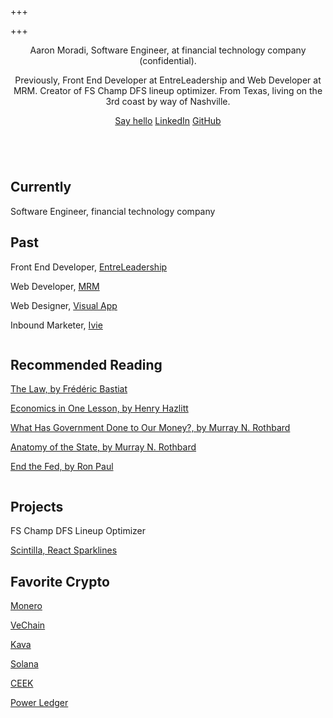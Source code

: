 +++

+++

<main role="main" class="main">
  <header class="header">
    <!-- headshot here -->
    <div class="header-content">
      <p>Aaron Moradi, Software Engineer, at financial technology company (confidential).</p>
      <p>Previously, Front End Developer at EntreLeadership and Web Developer at MRM.
        Creator of FS Champ DFS lineup optimizer.
        From Texas, living on the 3rd coast by way of Nashville.
      </p>
    </div>
    <div class="header-links">
      <a href="mailto:moradi.aaron@gmail.com">Say hello</a>
      <a href="https://www.linkedin.com/in/aaron-moradi-71a61b47/" target="_blank">LinkedIn</a>
      <a href="https://github.com/amoradi/" target="_blank">GitHub</a>
    </div>
  </header>
  <section class="content">
    <div class="column">
      <h2>Currently</h2>
      <div>
        <p>Software Engineer, financial technology company</p>
      </div>
      <h2>Past</h2>
      <div>
        <p>Front End Developer, <a href="https://www.entreleadership.com/" target="_blank">EntreLeadership</a></p>
        <p>Web Developer, <a href="https://www.mrm.com/index.html" target="_blank">MRM</a></p>
        <p>Web Designer, <a href="https://www.visualapp.com/" target="_blank">Visual App</a></p>
        <p>Inbound Marketer, <a href="https://ivieinc.com/" target="_blank">Ivie</a></p>
      </div>
    </div>
    <div class="column">
      <h2>Recommended Reading</h2>
      <div>
        <p><a href="https://www.gutenberg.org/files/44800/44800-h/44800-h.htm" target="_blank">The Law, by Frédéric Bastiat</a></p>
        <p><a href="https://fee.org/resources/economics-in-one-lesson/" target="_blank">Economics in One Lesson, by Henry Hazlitt</a></p>
        <p><a href="https://mises.org/library/what-has-government-done-our-money" target="_blank">What Has Government Done to Our Money?, by Murray N. Rothbard</a></p>
        <p><a href="https://www.amazon.com/Anatomy-State-Murray-Rothbard/dp/1614279888" target="_blank">Anatomy of the State, by Murray N. Rothbard</a></p>
        <p><a href="https://www.amazon.com/End-Fed-Ron-Paul/dp/0446549193" target="_blank">End the Fed, by Ron Paul</a></p>
      </div>
    </div>
    <div class="column">
      <h2>Projects</h2>
      <div>
        <p>FS Champ DFS Lineup Optimizer</p>
        <p><a href="https://www.npmjs.com/package/scintilla" target="_blank">Scintilla, React Sparklines</a></p>
      </div>
      <h2>Favorite Crypto</h2>
      <div>
        <p><a href="https://www.getmonero.org/" target="_blank">Monero</a></p>
        <p><a href="https://www.vechain.org/" target="_blank">VeChain</a></p>
        <p><a href="https://www.kava.io/" target="_blank">Kava</a></p>
        <p><a href="https://solana.com/" target="_blank">Solana</a></p>
        <p><a href="https://www.ceek.com/" target="_blank">CEEK</a></p>
        <p><a href="https://www.powerledger.io/" target="_blank">Power Ledger</a></p>
      </div>
    </div>
  </section>
</main>